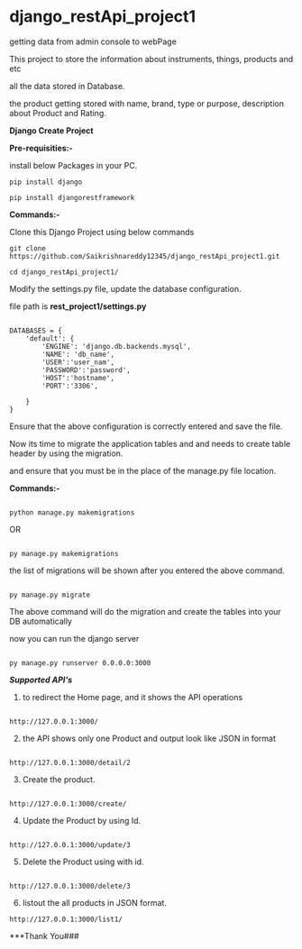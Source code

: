 # django_restApi_project1

getting data from admin console to webPage

This project to store the information about instruments, things, products and etc

all the data stored in Database. 

the product getting stored with name, brand, type or purpose, description about Product and Rating.

**Django Create Project**

**Pre-requisities:-**

install below Packages in your PC.

```
pip install django

pip install djangorestframework

```

**Commands:-**

Clone  this Django Project using below commands

```Shell
git clone https://github.com/Saikrishnareddy12345/django_restApi_project1.git

cd django_restApi_project1/

```
Modify the settings.py file, update the database configuration.

file path is  **rest_project1/settings.py**

```shell

DATABASES = {
    'default': {
        'ENGINE': 'django.db.backends.mysql',
        'NAME': 'db_name',
        'USER':'user_nam',
        'PASSWORD':'password',
        'HOST':'hostname',
        'PORT':'3306',
    
    }
}

```

Ensure that the above configuration is correctly entered and save the file.

Now its time to migrate the application tables and and needs to create table header by using the migration.

and ensure that you must be in the place of the manage.py file location.

**Commands:-**

```shell

python manage.py makemigrations

```

OR

```shell

py manage.py makemigrations

```

the list of migrations will be shown after you entered the above command.

```

py manage.py migrate

```

The above command will do the migration and create the tables into your DB automatically

now you can run the django server

```shell

py manage.py runserver 0.0.0.0:3000

```

***Supported API's***

1) to redirect the Home page, and it shows the API operations

```shell

http://127.0.0.1:3000/

```

2) the API shows only one Product and output look like JSON in format 

```shell

http://127.0.0.1:3000/detail/2

```

3) Create the product.
 
```shell

http://127.0.0.1:3000/create/

```

4) Update the Product by using Id.

```shell

http://127.0.0.1:3000/update/3

```

5) Delete the Product using with id.

```shell

http://127.0.0.1:3000/delete/3

```

6) listout the all products in JSON format.

```
http://127.0.0.1:3000/list1/

```

***Thank You###


